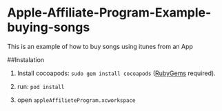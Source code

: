 # Apple-Affiliate-Program-Example-buying-songs

This is an example of how to buy songs using itunes from an App 



##Instalation

1. Install cocoapods: ```sudo gem install cocoapods``` ([RubyGems](https://rubygems.org/pages/download) required).

2. run: ```pod install```

3. open `appleAffilieteProgram.xcworkspace` 
